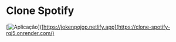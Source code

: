 # Clone Spotify

[![Aplicação](https://img.shields.io/badge/Aplicação-Clone-Spotify-FF4500?style=flat-square)]([https://jokenpojop.netlify.app](https://clone-spotify-rqj5.onrender.com/)
